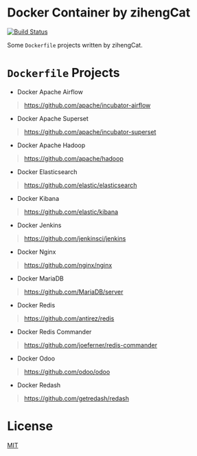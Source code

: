# Docker Container by zihengCat

[![Build Status](https://travis-ci.com/zihengCat/docker-container-by-zihengcat.svg?branch=master)](https://travis-ci.com/zihengCat/docker-container-by-zihengcat)

Some `Dockerfile` projects written by zihengCat.

# `Dockerfile` Projects

- Docker Apache Airflow

> https://github.com/apache/incubator-airflow

- Docker Apache Superset

> https://github.com/apache/incubator-superset

- Docker Apache Hadoop

> https://github.com/apache/hadoop

- Docker Elasticsearch

> https://github.com/elastic/elasticsearch

- Docker Kibana

> https://github.com/elastic/kibana

- Docker Jenkins

> https://github.com/jenkinsci/jenkins

- Docker Nginx

> https://github.com/nginx/nginx

- Docker MariaDB

> https://github.com/MariaDB/server

- Docker Redis

> https://github.com/antirez/redis

- Docker Redis Commander

> https://github.com/joeferner/redis-commander

- Docker Odoo

> https://github.com/odoo/odoo

- Docker Redash

> https://github.com/getredash/redash

# License

[MIT](./LICENSE)

